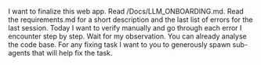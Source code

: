 I want to finalize this web app. Read /Docs/LLM_ONBOARDING.md. Read the requirements.md for a short description and the last list of errors for the last session. Today I want to verify manually and go through each error I encounter step by step. Wait for my observation. You can already analyse the code base.
For any fixing task I want to you to generously spawn sub-agents that will help fix the task.
